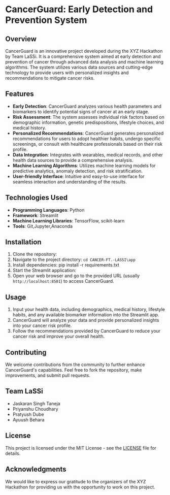 # CancerGuard: Early Detection and Prevention System

## Overview
CancerGuard is an innovative project developed during the XYZ Hackathon by Team LaSSi. It is a comprehensive system aimed at early detection and prevention of cancer through advanced data analysis and machine learning algorithms. The system utilizes various data sources and cutting-edge technology to provide users with personalized insights and recommendations to mitigate cancer risks.

## Features
- **Early Detection**: CancerGuard analyzes various health parameters and biomarkers to identify potential signs of cancer at an early stage.
- **Risk Assessment**: The system assesses individual risk factors based on demographic information, genetic predispositions, lifestyle choices, and medical history.
- **Personalized Recommendations**: CancerGuard generates personalized recommendations for users to adopt healthier habits, undergo specific screenings, or consult with healthcare professionals based on their risk profile.
- **Data Integration**: Integrates with wearables, medical records, and other health data sources to provide a comprehensive analysis.
- **Machine Learning Algorithms**: Utilizes machine learning models for predictive analytics, anomaly detection, and risk stratification.
- **User-friendly Interface**: Intuitive and easy-to-use interface for seamless interaction and understanding of the results.

## Technologies Used
- **Programming Languages**: Python
- **Framework**: Streamlit
- **Machine Learning Libraries**: TensorFlow, scikit-learn
- **Tools**: Git,Jupyter,Anaconda

## Installation
1. Clone the repository:
2. Navigate to the project directory:  `cd CANCER-FT.-LASSI\app`
3. Install dependencies:
pip install -r requirements.txt
4. Start the Streamlit application:
5. Open your web browser and go to the provided URL (usually `http://localhost:8501`) to access CancerGuard.

## Usage
1. Input your health data, including demographics, medical history, lifestyle habits, and any available biomarker information into the Streamlit app.
2. CancerGuard will analyze your data and provide personalized insights into your cancer risk profile.
3. Follow the recommendations provided by CancerGuard to reduce your cancer risk and improve your overall health.

## Contributing
We welcome contributions from the community to further enhance CancerGuard's capabilities. Feel free to fork the repository, make improvements, and submit pull requests.

## Team LaSSi
- Jaskaran Singh Taneja
- Priyanshu Choudhary
- Pratyush Dube
- Ayuush Behara

## License
This project is licensed under the MIT License - see the [LICENSE](LICENSE) file for details.

## Acknowledgments
We would like to express our gratitude to the organizers of the XYZ Hackathon for providing us with the opportunity to work on this project.